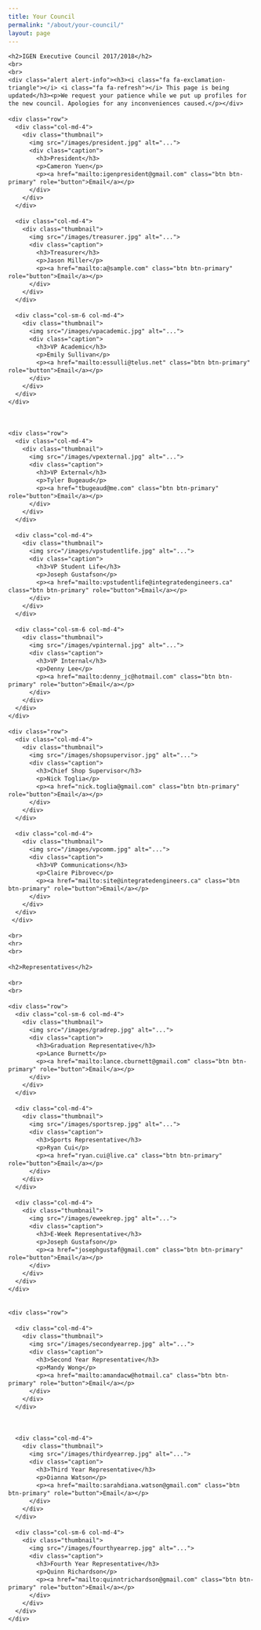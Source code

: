 ```yaml
---
title: Your Council
permalink: "/about/your-council/"
layout: page
---
```


<div class="container">

	<h2>IGEN Executive Council 2017/2018</h2>
	<br>
	<br>
	<div class="alert alert-info"><h3><i class="fa fa-exclamation-triangle"></i> <i class="fa fa-refresh"></i> This page is being updated</h3><p>We request your patience while we put up profiles for the new council. Apologies for any inconveniences caused.</p></div>

	<div class="row">
	  <div class="col-md-4">
	    <div class="thumbnail">
	      <img src="/images/president.jpg" alt="...">
	      <div class="caption">
	        <h3>President</h3>
	        <p>Cameron Yuen</p>
	        <p><a href="mailto:igenpresident@gmail.com" class="btn btn-primary" role="button">Email</a></p>
	      </div>
	    </div>
	  </div>

	  <div class="col-md-4">
	    <div class="thumbnail">
	      <img src="/images/treasurer.jpg" alt="...">
	      <div class="caption">
	        <h3>Treasurer</h3>
	        <p>Jason Miller</p>
	        <p><a href="mailto:a@sample.com" class="btn btn-primary" role="button">Email</a></p>
	      </div>
	    </div>
	  </div>

	  <div class="col-sm-6 col-md-4">
	    <div class="thumbnail">
	      <img src="/images/vpacademic.jpg" alt="...">
	      <div class="caption">
	        <h3>VP Academic</h3>
	        <p>Emily Sullivan</p>
	        <p><a href="mailto:essulli@telus.net" class="btn btn-primary" role="button">Email</a></p>
	      </div>
	    </div>
	  </div>
	</div>



	<div class="row">
	  <div class="col-md-4">
	    <div class="thumbnail">
	      <img src="/images/vpexternal.jpg" alt="...">
	      <div class="caption">
	        <h3>VP External</h3>
	        <p>Tyler Bugeaud</p>
	        <p><a href="tbugeaud@me.com" class="btn btn-primary" role="button">Email</a></p>
	      </div>
	    </div>
	  </div>

	  <div class="col-md-4">
	    <div class="thumbnail">
	      <img src="/images/vpstudentlife.jpg" alt="...">
	      <div class="caption">
	        <h3>VP Student Life</h3>
	        <p>Joseph Gustafson</p>
	        <p><a href="mailto:vpstudentlife@integratedengineers.ca" class="btn btn-primary" role="button">Email</a></p>
	      </div>
	    </div>
	  </div>

	  <div class="col-sm-6 col-md-4">
	    <div class="thumbnail">
	      <img src="/images/vpinternal.jpg" alt="...">
	      <div class="caption">
	        <h3>VP Internal</h3>
	        <p>Denny Lee</p>
	        <p><a href="mailto:denny_jc@hotmail.com" class="btn btn-primary" role="button">Email</a></p>
	      </div>
	    </div>
	  </div>
	</div>

	<div class="row">
	  <div class="col-md-4">
	    <div class="thumbnail">
	      <img src="/images/shopsupervisor.jpg" alt="...">
	      <div class="caption">
	        <h3>Chief Shop Supervisor</h3>
	        <p>Nick Toglia</p>
	        <p><a href="nick.toglia@gmail.com" class="btn btn-primary" role="button">Email</a></p>
	      </div>
	    </div>
	  </div>

	  <div class="col-md-4">
	    <div class="thumbnail">
	      <img src="/images/vpcomm.jpg" alt="...">
	      <div class="caption">
	      	<h3>VP Communications</h3>
	      	<p>Claire Pibrovec</p>
	      	<p><a href="mailto:site@integratedengineers.ca" class="btn btn-primary" role="button">Email</a></p>
	      </div>
	    </div>
	  </div>
	 </div>

	<br>
	<hr>
	<br>

	<h2>Representatives</h2>

	<br>
	<br>

	<div class="row">
	  <div class="col-sm-6 col-md-4">
	    <div class="thumbnail">
	      <img src="/images/gradrep.jpg" alt="...">
	      <div class="caption">
	        <h3>Graduation Representative</h3>
	        <p>Lance Burnett</p>
	        <p><a href="mailto:lance.cburnett@gmail.com" class="btn btn-primary" role="button">Email</a></p>
	      </div>
	    </div>
	  </div>

	  <div class="col-md-4">
	    <div class="thumbnail">
	      <img src="/images/sportsrep.jpg" alt="...">
	      <div class="caption">
	        <h3>Sports Representative</h3>
	        <p>Ryan Cui</p>
	        <p><a href="ryan.cui@live.ca" class="btn btn-primary" role="button">Email</a></p>
	      </div>
	    </div>
	  </div>

	  <div class="col-md-4">
	    <div class="thumbnail">
	      <img src="/images/eweekrep.jpg" alt="...">
	      <div class="caption">
	        <h3>E-Week Representative</h3>
	        <p>Joseph Gustafson</p>
	        <p><a href="josephgustaf@gmail.com" class="btn btn-primary" role="button">Email</a></p>
	      </div>
	    </div>
	  </div>
	</div>


	<div class="row">

	  <div class="col-md-4">
	    <div class="thumbnail">
	      <img src="/images/secondyearrep.jpg" alt="...">
	      <div class="caption">
	        <h3>Second Year Representative</h3>
	        <p>Mandy Wong</p>
	        <p><a href="mailto:amandacw@hotmail.ca" class="btn btn-primary" role="button">Email</a></p>
	      </div>
	    </div>
	  </div>



	  <div class="col-md-4">
	    <div class="thumbnail">
	      <img src="/images/thirdyearrep.jpg" alt="...">
	      <div class="caption">
	        <h3>Third Year Representative</h3>
	        <p>Dianna Watson</p>
	        <p><a href="mailto:sarahdiana.watson@gmail.com" class="btn btn-primary" role="button">Email</a></p>
	      </div>
	    </div>
	  </div>

	  <div class="col-sm-6 col-md-4">
	    <div class="thumbnail">
	      <img src="/images/fourthyearrep.jpg" alt="...">
	      <div class="caption">
	        <h3>Fourth Year Representative</h3>
	        <p>Quinn Richardson</p>
	        <p><a href="mailto:quinntrichardson@gmail.com" class="btn btn-primary" role="button">Email</a></p>
	      </div>
	    </div>
	  </div>
	</div>




</div>
